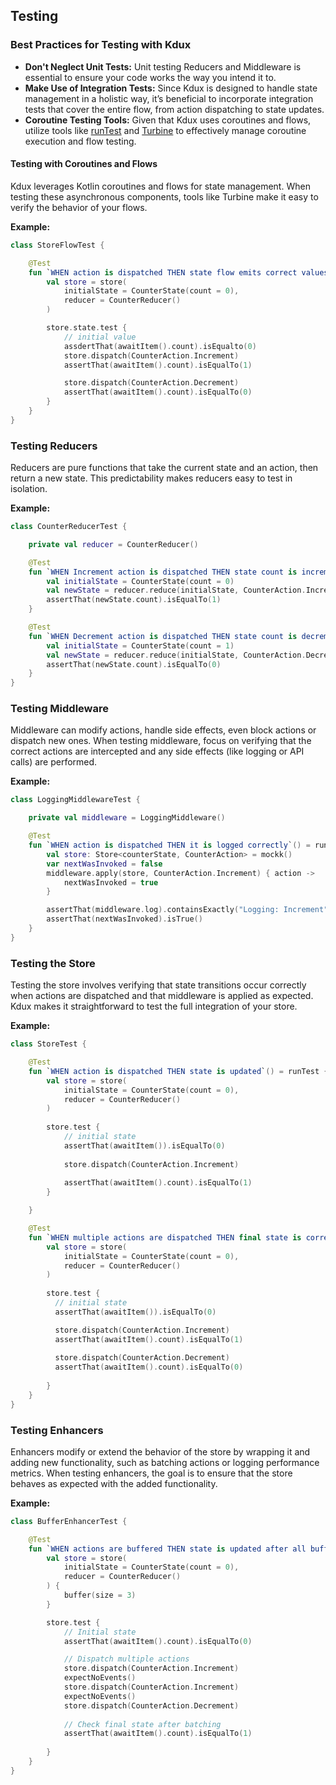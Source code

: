 ## Testing

### Best Practices for Testing with Kdux

- **Don't Neglect Unit Tests:** Unit testing Reducers and Middleware is essential to ensure your code works the way you
  intend it to.
- **Make Use of Integration Tests:** Since Kdux is designed to handle state management in a holistic way, it’s
  beneficial to incorporate integration tests that cover the entire flow, from action dispatching to state updates.
- **Coroutine Testing Tools:** Given that Kdux uses coroutines and flows, utilize tools like [runTest](https://kotlinlang.org/api/kotlinx.coroutines/kotlinx-coroutines-test/kotlinx.coroutines.test/run-test.html)
  and [Turbine](https://github.com/cashapp/turbine) to effectively manage coroutine execution and flow testing.

#### Testing with Coroutines and Flows

Kdux leverages Kotlin coroutines and flows for state management. When testing these asynchronous components, tools like
Turbine make it easy to verify the behavior of your flows.

**Example:**

```kotlin
class StoreFlowTest {

    @Test
    fun `WHEN action is dispatched THEN state flow emits correct values`() = runTest {
        val store = store(
            initialState = CounterState(count = 0),
            reducer = CounterReducer()
        )

        store.state.test {
            // initial value
            assdertThat(awaitItem().count).isEqualto(0)
            store.dispatch(CounterAction.Increment)
            assertThat(awaitItem().count).isEqualTo(1)

            store.dispatch(CounterAction.Decrement)
            assertThat(awaitItem().count).isEqualTo(0)
        }
    }
}
```

### Testing Reducers

Reducers are pure functions that take the current state and an action, then return a new state. This predictability
makes reducers easy to test in isolation.

**Example:**

```kotlin
class CounterReducerTest {

    private val reducer = CounterReducer()

    @Test
    fun `WHEN Increment action is dispatched THEN state count is incremented`() = runTest {
        val initialState = CounterState(count = 0)
        val newState = reducer.reduce(initialState, CounterAction.Increment)
        assertThat(newState.count).isEqualTo(1)
    }

    @Test
    fun `WHEN Decrement action is dispatched THEN state count is decremented`() = runTest {
        val initialState = CounterState(count = 1)
        val newState = reducer.reduce(initialState, CounterAction.Decrement)
        assertThat(newState.count).isEqualTo(0)
    }
}
```

### Testing Middleware

Middleware can modify actions, handle side effects, even block actions or dispatch new ones. When testing
middleware, focus on verifying that the correct actions are intercepted and any side effects (like logging or API calls)
are performed.

**Example:**

```kotlin
class LoggingMiddlewareTest {

    private val middleware = LoggingMiddleware()

    @Test
    fun `WHEN action is dispatched THEN it is logged correctly`() = runTest {
        val store: Store<counterState, CounterAction> = mockk()
        var nextWasInvoked = false
        middleware.apply(store, CounterAction.Increment) { action ->
            nextWasInvoked = true
        }

        assertThat(middleware.log).containsExactly("Logging: Increment")
        assertThat(nextWasInvoked).isTrue()
    }
}
```

### Testing the Store

Testing the store involves verifying that state transitions occur correctly when actions are dispatched and that
middleware is applied as expected. Kdux makes it straightforward to test the full integration of your store.

**Example:**

```kotlin
class StoreTest {

    @Test
    fun `WHEN action is dispatched THEN state is updated`() = runTest {
        val store = store(
            initialState = CounterState(count = 0),
            reducer = CounterReducer()
        )
      
        store.test {
            // initial state
            assertThat(awaitItem()).isEqualTo(0)
          
            store.dispatch(CounterAction.Increment)
  
            assertThat(awaitItem().count).isEqualTo(1)
        }

    }

    @Test
    fun `WHEN multiple actions are dispatched THEN final state is correct`() = runTest {
        val store = store(
            initialState = CounterState(count = 0),
            reducer = CounterReducer()
        )
      
        store.test {
          // initial state
          assertThat(awaitItem()).isEqualTo(0)

          store.dispatch(CounterAction.Increment)
          assertThat(awaitItem().count).isEqualTo(1)
          
          store.dispatch(CounterAction.Decrement)
          assertThat(awaitItem().count).isEqualTo(0)
            
        }
    }
}
```

### Testing Enhancers

Enhancers modify or extend the behavior of the store by wrapping it and adding new functionality, such as batching
actions or logging performance metrics. When testing enhancers, the goal is to ensure that the store behaves as expected
with the added functionality.

**Example:**

```kotlin
class BufferEnhancerTest {

    @Test
    fun `WHEN actions are buffered THEN state is updated after all buffer is filled`() = runTest {
        val store = store(
            initialState = CounterState(count = 0),
            reducer = CounterReducer()
        ) {
            buffer(size = 3)
        }

        store.test {
            // Initial state
            assertThat(awaitItem().count).isEqualTo(0)

            // Dispatch multiple actions
            store.dispatch(CounterAction.Increment)
            expectNoEvents()
            store.dispatch(CounterAction.Increment)
            expectNoEvents()
            store.dispatch(CounterAction.Decrement)
    
            // Check final state after batching
            assertThat(awaitItem().count).isEqualTo(1)
            
        }
    }
}
```
